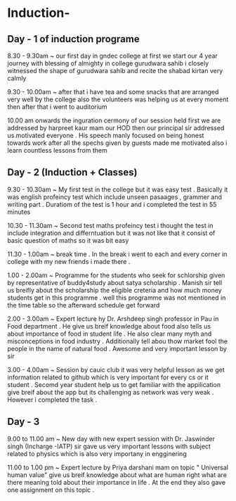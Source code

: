 # Induction-
## Day - 1 of induction programe
8.30 - 9.30am ~ our first day in gndec college at first we start our 4 year journey with blessing of almighty in college gurudwara sahib i closely witnessed the shape of gurudwara sahib and recite the shabad kirtan very calmly 

9.30 - 10.00am ~ after that i have tea and some snacks that are arranged very well by the college also the volunteers was helping us at every moment then after that i went to auditorium 

10.00 am onwards the inguration cermony of our session held first we are addressed by harpreet kaur mam our HOD then our principal sir addressed us motivated everyone . His speech manly focused on being honest towards work after all the spechs given by guests made me motivated also i learn countless lessons from them 
## Day - 2 (Induction + Classes)
9.30 - 10.30am ~ My first test in the college but it was easy test . Basically it was english profeincy test which include unseen pasaages , grammer and writing part . Duratiom of the test is 1 hour and i completed the test in 55 minutes 

10.30 - 11.30am ~ Second test maths profeincy test i thought the test in include integration and differntuation but it was not like that it consist of basic question of maths so it was bit easy 

11.30 - 1.00am ~ break time . In the break i went to each and every corner in college with my new friends i made there . 

1.00 - 2.00am ~ Programme for the students who seek for schlorship given by representative of buddy4study about satya scholarship . Manish sir tell us breifly about the scholarship the eligible creteria and how much money students get in this programme . well this programme was not mentioned in the time table so the afterward schedule get forward 

2.00 - 3.00am ~ Expert lecture hy Dr. Arshdeep singh professor in Pau in Food department . He give us breif knowledge about food also tells us about importance of food in student life . He also clear many myth and misconceptions in food industry . Additionally tell abou thow market fool the people in the name of natural food . Awesome and very important lesson by sir 

3.00 - 4.00am ~ Session by cauic club it was very helpful lesson as we get information related to github which is very important for every cs or it student . Secomd year student help us to get familiar with the appilication give breif about the app but its challenging as network was very weak . However i completed the task .

## Day - 3 
9.00 to 11.00 am ~ New day with new expert session with Dr. Jaswinder singh (Incharge -IATP) sir gave us very important lessons with subject related to physics which is also very importany in engginering 

11.00 to 1.00 pm ~ Expert lecture by Priya darshani mam on topic " Universal human value" give us breif knowledge about what are human right what are there meaning told about their importance in life . At the end they also gave one assignment on this topic . 
